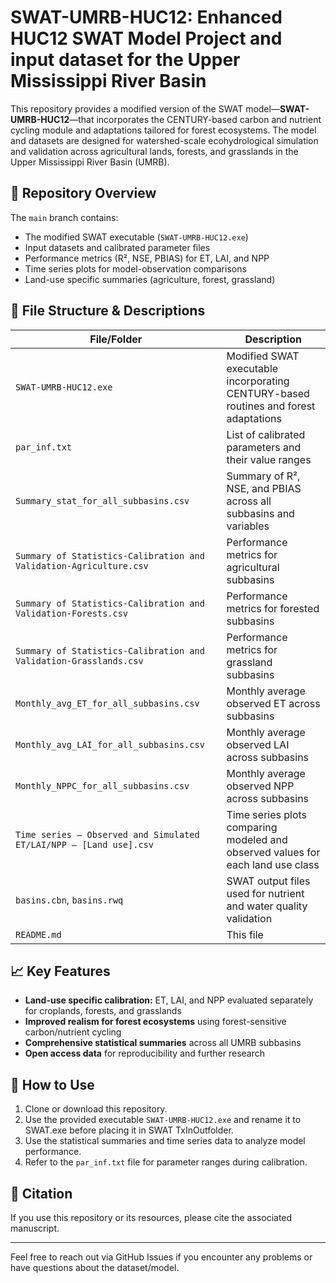 # SWAT-UMRB-HUC12: Enhanced HUC12 SWAT Model Project and input dataset for the Upper Mississippi River Basin

This repository provides a modified version of the SWAT model—**SWAT-UMRB-HUC12**—that incorporates the CENTURY-based carbon and nutrient cycling module and adaptations tailored for forest ecosystems. The model and datasets are designed for watershed-scale ecohydrological simulation and validation across agricultural lands, forests, and grasslands in the Upper Mississippi River Basin (UMRB).

## 🔗 Repository Overview

The `main` branch contains:
- The modified SWAT executable (`SWAT-UMRB-HUC12.exe`)
- Input datasets and calibrated parameter files
- Performance metrics (R², NSE, PBIAS) for ET, LAI, and NPP
- Time series plots for model-observation comparisons
- Land-use specific summaries (agriculture, forest, grassland)

## 📂 File Structure & Descriptions

| File/Folder | Description |
|-------------|-------------|
| `SWAT-UMRB-HUC12.exe` | Modified SWAT executable incorporating CENTURY-based routines and forest adaptations |
| `par_inf.txt` | List of calibrated parameters and their value ranges |
| `Summary_stat_for_all_subbasins.csv` | Summary of R², NSE, and PBIAS across all subbasins and variables |
| `Summary of Statistics-Calibration and Validation-Agriculture.csv` | Performance metrics for agricultural subbasins |
| `Summary of Statistics-Calibration and Validation-Forests.csv` | Performance metrics for forested subbasins |
| `Summary of Statistics-Calibration and Validation-Grasslands.csv` | Performance metrics for grassland subbasins |
| `Monthly_avg_ET_for_all_subbasins.csv` | Monthly average observed ET across subbasins |
| `Monthly_avg_LAI_for_all_subbasins.csv` | Monthly average observed LAI across subbasins |
| `Monthly_NPPC_for_all_subbasins.csv` | Monthly average observed NPP across  subbasins |
| `Time series – Observed and Simulated ET/LAI/NPP – [Land use].csv` | Time series plots comparing modeled and observed values for each land use class |
| `basins.cbn`, `basins.rwq` | SWAT output files used for nutrient and water quality validation |
| `README.md` | This file |

## 📈 Key Features

- **Land-use specific calibration:** ET, LAI, and NPP evaluated separately for croplands, forests, and grasslands
- **Improved realism for forest ecosystems** using forest-sensitive carbon/nutrient cycling
- **Comprehensive statistical summaries** across all UMRB subbasins
- **Open access data** for reproducibility and further research

## 🧪 How to Use

1. Clone or download this repository.
2. Use the provided executable `SWAT-UMRB-HUC12.exe` and rename it to SWAT.exe before placing it in SWAT TxInOutfolder.
3. Use the statistical summaries and time series data to analyze model performance.
4. Refer to the `par_inf.txt` file for parameter ranges during calibration.

## 📜 Citation

If you use this repository or its resources, please cite the associated manuscript.

---

Feel free to reach out via GitHub Issues if you encounter any problems or have questions about the dataset/model.


